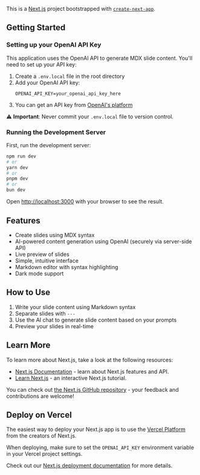 This is a [Next.js](https://nextjs.org) project bootstrapped with [`create-next-app`](https://nextjs.org/docs/app/api-reference/cli/create-next-app).

## Getting Started

### Setting up your OpenAI API Key

This application uses the OpenAI API to generate MDX slide content. You'll need to set up your API key:

1. Create a `.env.local` file in the root directory
2. Add your OpenAI API key:
   ```
   OPENAI_API_KEY=your_openai_api_key_here
   ```
3. You can get an API key from [OpenAI's platform](https://platform.openai.com/api-keys)

⚠️ **Important**: Never commit your `.env.local` file to version control.

### Running the Development Server

First, run the development server:

```bash
npm run dev
# or
yarn dev
# or
pnpm dev
# or
bun dev
```

Open [http://localhost:3000](http://localhost:3000) with your browser to see the result.

## Features

- Create slides using MDX syntax
- AI-powered content generation using OpenAI (securely via server-side API)
- Live preview of slides
- Simple, intuitive interface
- Markdown editor with syntax highlighting
- Dark mode support

## How to Use

1. Write your slide content using Markdown syntax
2. Separate slides with `---`
3. Use the AI chat to generate slide content based on your prompts
4. Preview your slides in real-time

## Learn More

To learn more about Next.js, take a look at the following resources:

- [Next.js Documentation](https://nextjs.org/docs) - learn about Next.js features and API.
- [Learn Next.js](https://nextjs.org/learn) - an interactive Next.js tutorial.

You can check out [the Next.js GitHub repository](https://github.com/vercel/next.js) - your feedback and contributions are welcome!

## Deploy on Vercel

The easiest way to deploy your Next.js app is to use the [Vercel Platform](https://vercel.com/new?utm_medium=default-template&filter=next.js&utm_source=create-next-app&utm_campaign=create-next-app-readme) from the creators of Next.js.

When deploying, make sure to set the `OPENAI_API_KEY` environment variable in your Vercel project settings.

Check out our [Next.js deployment documentation](https://nextjs.org/docs/app/building-your-application/deploying) for more details.
